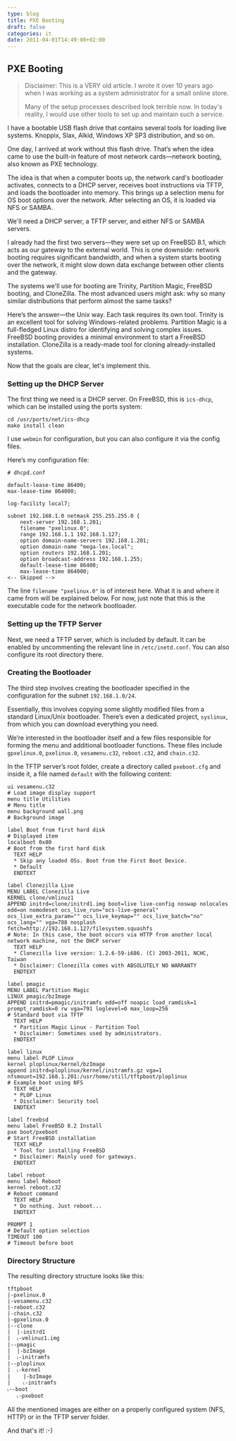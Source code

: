 ```yaml
---
type: blog
title: PXE Booting
draft: false
categories: it
date: 2011-04-01T14:49:00+02:00
---
```

## PXE Booting

> Disclaimer: This is a VERY old article. I wrote it over 10 years ago when I was working as a system administrator for a small online store.
>
> Many of the setup processes described look terrible now. ​​In today's reality, I would use other tools to set up and maintain such a service.

I have a bootable USB flash drive that contains several tools for loading live systems. Knoppix, Slax, Alkid, Windows XP SP3 distribution, and so on.

One day, I arrived at work without this flash drive. That’s when the idea came to use the built-in feature of most network cards—network booting, also known as PXE technology.

The idea is that when a computer boots up, the network card's bootloader activates, connects to a DHCP server, receives boot instructions via TFTP, and loads the bootloader into memory. This brings up a selection menu for OS boot options over the network. After selecting an OS, it is loaded via NFS or SAMBA.

We'll need a DHCP server, a TFTP server, and either NFS or SAMBA servers.

I already had the first two servers—they were set up on FreeBSD 8.1, which acts as our gateway to the external world. This is one downside: network booting requires significant bandwidth, and when a system starts booting over the network, it might slow down data exchange between other clients and the gateway.

The systems we'll use for booting are Trinity, Partition Magic, FreeBSD booting, and CloneZilla. The most advanced users might ask: why so many similar distributions that perform almost the same tasks?

Here’s the answer—the Unix way. Each task requires its own tool. Trinity is an excellent tool for solving Windows-related problems. Partition Magic is a full-fledged Linux distro for identifying and solving complex issues. FreeBSD booting provides a minimal environment to start a FreeBSD installation. CloneZilla is a ready-made tool for cloning already-installed systems.

Now that the goals are clear, let's implement this.

### Setting up the DHCP Server

The first thing we need is a DHCP server. On FreeBSD, this is `ics-dhcp`, which can be installed using the ports system:

```shell
cd /usr/ports/net/ics-dhcp
make install clean
```

I use `webmin` for configuration, but you can also configure it via the config files.

Here’s my configuration file:

```shell
# dhcpd.conf

default-lease-time 86400;
max-lease-time 864000;

log-facility local7;

subnet 192.168.1.0 netmask 255.255.255.0 {
	next-server 192.168.1.201;
	filename "pxelinux.0";
	range 192.168.1.1 192.168.1.127;
	option domain-name-servers 192.168.1.201;
	option domain-name "mega-lex.local";
	option routers 192.168.1.201;
	option broadcast-address 192.168.1.255;
	default-lease-time 86400;
	max-lease-time 864000;
<-- Skipped -->
```

The line `filename "pxelinux.0"` is of interest here. What it is and where it came from will be explained below. For now, just note that this is the executable code for the network bootloader.

### Setting up the TFTP Server

Next, we need a TFTP server, which is included by default. It can be enabled by uncommenting the relevant line in `/etc/inetd.conf`. You can also configure its root directory there.

### Creating the Bootloader

The third step involves creating the bootloader specified in the configuration for the subnet `192.168.1.0/24`.

Essentially, this involves copying some slightly modified files from a standard Linux/Unix bootloader. There’s even a dedicated project, `syslinux`, from which you can download everything you need.

We’re interested in the bootloader itself and a few files responsible for forming the menu and additional bootloader functions. These files include `gpxelinux.0`, `pxelinux.0`, `vesamenu.c32`, `reboot.c32`, and `chain.c32`.

In the TFTP server’s root folder, create a directory called `pxeboot.cfg` and inside it, a file named `default` with the following content:

```shell
ui vesamenu.c32
# Load image display support
menu title Utilities
# Menu title
menu background wall.png
# Background image

label Boot from first hard disk
# Displayed item
localboot 0x80
# Boot from the first hard disk
  TEXT HELP
  * Skip any loaded OSs. Boot from the First Boot Device.
  * Default
  ENDTEXT

label Clonezilla Live
MENU LABEL Clonezilla Live
KERNEL clone/vmlinuz1
APPEND initrd=clone/initrd1.img boot=live live-config noswap nolocales edd=on nomodeset ocs_live_run="ocs-live-general"  ocs_live_extra_param="" ocs_live_keymap="" ocs_live_batch="no" ocs_lang="" vga=788 nosplash fetch=http://192.168.1.127/filesystem.squashfs
# Note: In this case, the boot occurs via HTTP from another local network machine, not the DHCP server
  TEXT HELP
  * Clonezilla live version: 1.2.6-59-i686. (C) 2003-2011, NCHC, Taiwan
  * Disclaimer: Clonezilla comes with ABSOLUTELY NO WARRANTY
  ENDTEXT

label pmagic
MENU LABEL Partition Magic
LINUX pmagic/bzImage
APPEND initrd=pmagic/initramfs edd=off noapic load_ramdisk=1 prompt_ramdisk=0 rw vga=791 loglevel=0 max_loop=256
# Standard boot via TFTP
  TEXT HELP
  * Partition Magic Linux - Partition Tool
  * Disclaimer: Sometimes used by administrators.
  ENDTEXT

label linux
menu label PLOP Linux
kernel ploplinux/kernel/bzImage
append initrd=ploplinux/kernel/initramfs.gz vga=1 nfsmount=192.168.1.201:/usr/home/still/tftpboot/ploplinux
# Example boot using NFS
  TEXT HELP
  * PLOP Linux
  * Disclaimer: Security tool
  ENDTEXT

label freebsd
menu label FreeBSD 8.2 Install
pxe boot/pxeboot
# Start FreeBSD installation
  TEXT HELP
  * Tool for installing FreeBSD
  * Disclaimer: Mainly used for gateways.
  ENDTEXT

label reboot
menu label Reboot
kernel reboot.c32
# Reboot command
  TEXT HELP
  * Do nothing. Just reboot...
  ENDTEXT

PROMPT 1
# Default option selection
TIMEOUT 100
# Timeout before boot
```

### Directory Structure

The resulting directory structure looks like this:

```shell
tftpboot
|-pxelinux.0
|-vesamenu.c32
|-reboot.c32
|-chain.c32
|-gpxelinux.0
|--clone
|  |-initrd1
|  ˪-vmlinuz1.img
|--pmagic
|  |-bzImage
|  ˪-initramfs
|--ploplinux
|  ˪-kernel
|    |-bzImage
|    ˪-initramfs
˪--boot
   ˪-pxeboot
```

All the mentioned images are either on a properly configured system (NFS, HTTP) or in the TFTP server folder.

And that's it! :-)
